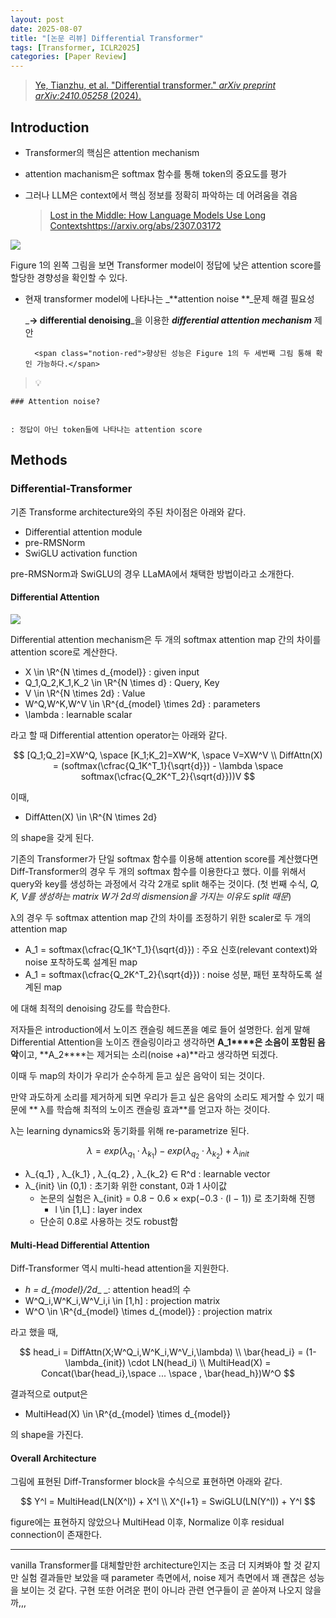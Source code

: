 ```yaml
---
layout: post
date: 2025-08-07
title: "[논문 리뷰] Differential Transformer"
tags: [Transformer, ICLR2025]
categories: [Paper Review]
---
```


> [Ye, Tianzhu, et al. "Differential transformer." ](https://arxiv.org/abs/2410.05258)[_arXiv preprint arXiv:2410.05258_](https://arxiv.org/abs/2410.05258)[ (2024).](https://arxiv.org/abs/2410.05258)



## Introduction

- Transformer의 핵심은 attention mechanism
- attention machanism은 softmax 함수를 통해 token의 중요도를 평가
- 그러나 LLM은 context에서 핵심 정보를 정확히 파악하는 데 어려움을 겪음

	> [Lost in the Middle: How Language Models Use Long Contextshttps://arxiv.org/abs/2307.03172](https://arxiv.org/abs/2307.03172)


![](https://prod-files-secure.s3.us-west-2.amazonaws.com/542b861c-36a8-4051-84e5-8804b6728dba/9083ea56-691a-4752-ae26-47f403431ac8/image.png?X-Amz-Algorithm=AWS4-HMAC-SHA256&X-Amz-Content-Sha256=UNSIGNED-PAYLOAD&X-Amz-Credential=ASIAZI2LB466W72YF2NS%2F20250823%2Fus-west-2%2Fs3%2Faws4_request&X-Amz-Date=20250823T200045Z&X-Amz-Expires=3600&X-Amz-Security-Token=IQoJb3JpZ2luX2VjENr%2F%2F%2F%2F%2F%2F%2F%2F%2F%2FwEaCXVzLXdlc3QtMiJHMEUCICKPbsgbWmqtvnoacV5d%2FTGID0f5rbt%2FxYjZSRDYMKNrAiEAvjK9JPYO9RlAlkjIbjoJbFOHDv3m28KcUqcq0HAQd14q%2FwMIMxAAGgw2Mzc0MjMxODM4MDUiDMCpZx5vDCo3JW7L6ircA5fLIbG5MUTChuco%2FSIPLAL0lBCCv3Rk8%2Bi1abE6x19G6F%2BRHsiVnSQ%2BuaPep0Ed45x%2F7ey7wWvG5kM0x4pBwBy3vcHUd4m%2FukRxREqvP3it8R6bibVfQwI66q9eg81rrcCyBYkNbBZ%2Fr0LG5Wxl%2BZUgGWuSeDOxuOHa2IHcnXHBScW6yvX2uDTlu%2Bl9FRh%2FE3W8wrNr6uJRnSDA8cmtZo6u%2FSlOzqpkHJLGP7vppL3fo%2BOxYH7YBX4MZbRtheRiuZjXef31eTVAQt5U6cfg0%2BC6csGzauw2c6TpN60RGjQlWTH0xjM9zzYGRWhHuxL%2BSLvz44pgy3VY9vUsMI8cV33jMblyl%2BR5VOEbIwwYS8Qd7711ssPxwgRIPH%2FFUczj%2FH9iNqG1uyMs%2F3beggXaSOWPcAfLrI0MK71L6adbNOrIF9sgjj3Ey1KzjeemNTo7vpmmfSKOVOxg%2FATXzjTHfBdVA%2BDn6Pjetem5CNkCRbHkC3%2F0jxvDL7wujJPI4g6Hyc9Dy%2F6AJA%2FH0%2BmUcD9oCE%2FA%2F5g%2B5t12oMTZKLAklIOwV7%2B1oNabdmbGV0fJ6CWdjY9n5v0gKkSWKayDek59%2BcipPv9xjlqlSYbEGktfc2mBHE5Y06mrIxh1y8dVMK%2BHqMUGOqUB%2FJlN3XSX9P0nrTmdJYb8etglkjsjvbV%2BdVhHcOa%2F0OKxVsC4HUHeH8DDwcmcOUIuQIBlT3yDOcOF6VaAfWu6lT0bxHXzXBzGfmGSPqoeAz9TJntmoHGdRfApMdqrR5WN%2B63eNrskweA1bJpa9H6vbZTFtz65cKhE5wlb72YV%2FNMkW0htJYBEJAD%2BJdKNuOuHRiMXcmEgzBGNXLx65jmLPWeld0lz&X-Amz-Signature=ec885c3cf08340f9acdd59be9d591026725dcea6b6518608ad64bf13a3b1dcae&X-Amz-SignedHeaders=host&x-amz-checksum-mode=ENABLED&x-id=GetObject)


Figure 1의 왼쪽 그림을 보면 Transformer model이 정답에 낮은 attention score를 할당한 경향성을 확인할 수 있다.

- 현재 transformer model에 나타나는 _**attention noise **_문제 해결 필요성

	_**→ differential denoising**_을 이용한 _**differential attention mechanism**_ 제안


		<span class="notion-red">향상된 성능은 Figure 1의 두 세번째 그림 통해 확인 가능하다.</span>


> 💡 


	### Attention noise?


	: 정답이 아닌 token들에 나타나는 attention score



## Methods



### Differential-Transformer


기존 Transforme architecture와의 주된 차이점은 아래와 같다.

- Differential attention module
- pre-RMSNorm
- SwiGLU activation function

pre-RMSNorm과 SwiGLU의 경우 LLaMA에서 채택한 방법이라고 소개한다.



#### Differential Attention


![](https://prod-files-secure.s3.us-west-2.amazonaws.com/542b861c-36a8-4051-84e5-8804b6728dba/116d70b2-1963-4810-9167-f4c7d8a06e8f/image.png?X-Amz-Algorithm=AWS4-HMAC-SHA256&X-Amz-Content-Sha256=UNSIGNED-PAYLOAD&X-Amz-Credential=ASIAZI2LB466W72YF2NS%2F20250823%2Fus-west-2%2Fs3%2Faws4_request&X-Amz-Date=20250823T200045Z&X-Amz-Expires=3600&X-Amz-Security-Token=IQoJb3JpZ2luX2VjENr%2F%2F%2F%2F%2F%2F%2F%2F%2F%2FwEaCXVzLXdlc3QtMiJHMEUCICKPbsgbWmqtvnoacV5d%2FTGID0f5rbt%2FxYjZSRDYMKNrAiEAvjK9JPYO9RlAlkjIbjoJbFOHDv3m28KcUqcq0HAQd14q%2FwMIMxAAGgw2Mzc0MjMxODM4MDUiDMCpZx5vDCo3JW7L6ircA5fLIbG5MUTChuco%2FSIPLAL0lBCCv3Rk8%2Bi1abE6x19G6F%2BRHsiVnSQ%2BuaPep0Ed45x%2F7ey7wWvG5kM0x4pBwBy3vcHUd4m%2FukRxREqvP3it8R6bibVfQwI66q9eg81rrcCyBYkNbBZ%2Fr0LG5Wxl%2BZUgGWuSeDOxuOHa2IHcnXHBScW6yvX2uDTlu%2Bl9FRh%2FE3W8wrNr6uJRnSDA8cmtZo6u%2FSlOzqpkHJLGP7vppL3fo%2BOxYH7YBX4MZbRtheRiuZjXef31eTVAQt5U6cfg0%2BC6csGzauw2c6TpN60RGjQlWTH0xjM9zzYGRWhHuxL%2BSLvz44pgy3VY9vUsMI8cV33jMblyl%2BR5VOEbIwwYS8Qd7711ssPxwgRIPH%2FFUczj%2FH9iNqG1uyMs%2F3beggXaSOWPcAfLrI0MK71L6adbNOrIF9sgjj3Ey1KzjeemNTo7vpmmfSKOVOxg%2FATXzjTHfBdVA%2BDn6Pjetem5CNkCRbHkC3%2F0jxvDL7wujJPI4g6Hyc9Dy%2F6AJA%2FH0%2BmUcD9oCE%2FA%2F5g%2B5t12oMTZKLAklIOwV7%2B1oNabdmbGV0fJ6CWdjY9n5v0gKkSWKayDek59%2BcipPv9xjlqlSYbEGktfc2mBHE5Y06mrIxh1y8dVMK%2BHqMUGOqUB%2FJlN3XSX9P0nrTmdJYb8etglkjsjvbV%2BdVhHcOa%2F0OKxVsC4HUHeH8DDwcmcOUIuQIBlT3yDOcOF6VaAfWu6lT0bxHXzXBzGfmGSPqoeAz9TJntmoHGdRfApMdqrR5WN%2B63eNrskweA1bJpa9H6vbZTFtz65cKhE5wlb72YV%2FNMkW0htJYBEJAD%2BJdKNuOuHRiMXcmEgzBGNXLx65jmLPWeld0lz&X-Amz-Signature=0d402e34a83635ea337a8106034e3b44511be4db438115e460c89b4791595404&X-Amz-SignedHeaders=host&x-amz-checksum-mode=ENABLED&x-id=GetObject)


Differential attention mechanism은 두 개의 softmax attention map 간의 차이를 attention score로 계산한다.

- X \in \R^{N \times d\_{model}} : given input
- Q\_1,Q\_2,K\_1,K\_2 \in \R^{N \times d} : Query, Key
- V \in \R^{N \times 2d} : Value
- W^Q,W^K,W^V \in \R^{d\_{model} \times 2d} : parameters
- \lambda : learnable scalar

라고 할 때 Differential attention operator는 아래와 같다.


$$
[Q_1;Q_2]=XW^Q, \space [K_1;K_2]=XW^K, \space V=XW^V \\
DiffAttn(X) = (softmax(\cfrac{Q_1K^T_1}{\sqrt{d}}) - \lambda \space softmax(\cfrac{Q_2K^T_2}{\sqrt{d}}))V
$$


이때,

- DiffAtten(X) \in \R^{N \times 2d}

의 shape을 갖게 된다.


기존의 Transformer가 단일 softmax 함수를 이용해 attention score를 계산했다면 Diff-Transformer의 경우 두 개의 softmax 함수를 이용한다고 했다. 이를 위해서 query와 key를 생성하는 과정에서 각각 2개로 split 해주는 것이다. <span class="notion-red">(첫 번째 수식, </span><span class="notion-red">_Q, K, V를 생성하는 matrix W가 2d의 dismension을 가지는 이유도 split 때문_</span><span class="notion-red">)</span>


 λ의 경우 두 softmax attention map 간의 차이를 조정하기 위한 scaler로 두 개의 attention map

- A\_1 = softmax(\cfrac{Q\_1K^T\_1}{\sqrt{d}}) : 주요 신호(relevant context)와 noise 포착하도록 설계된 map
- A\_1 = softmax(\cfrac{Q\_2K^T\_2}{\sqrt{d}}) : noise 성분, 패턴 포착하도록 설계된 map 

에 대해 최적의 denoising 강도를 학습한다.


저자들은 introduction에서 노이즈 캔슬링 헤드폰을 예로 들어 설명한다. 쉽게 말해 Differential Attention을 노이즈 캔슬링이라고 생각하면 **A\_1****은 소음이 포함된 음악**이고, **A\_2****는 제거되는 소리(noise +a)**라고 생각하면 되겠다. 


이때 두 map의 차이가 우리가 순수하게 듣고 싶은 음악이 되는 것이다. 


만약 과도하게 소리를 제거하게 되면 우리가 듣고 싶은 음악의 소리도 제거할 수 있기 때문에 ** λ를 학습해 최적의 노이즈 캔슬링 효과**를 얻고자 하는 것이다.


λ는 learning dynamics와 동기화를 위해 re-parametrize 된다.


$$
\lambda = exp(\lambda_{q_1} \cdot \lambda_{k_1}) - exp(\lambda_{q_2} \cdot \lambda_{k_2}) + \lambda_{init}
$$

- λ\_{q\_1} , λ\_{k\_1} , λ\_{q\_2} , λ\_{k\_2} ∈ R^d : learnable vector
- λ\_{init} \in (0,1) : 초기화 위한 constant, 0과 1 사이값
	- 논문의 실험은 λ\_{init} = 0.8 − 0.6 × exp(−0.3 · (l − 1)) 로 초기화해 진행
		- l \in [1,L] : layer index
	- 단순히 0.8로 사용하는 것도 robust함


#### **Multi-Head Differential Attention**


Diff-Transformer 역시 multi-head attention을 지원한다.

- _h = d\_{model}/2d__ _: attention head의 수
- W^Q\_i,W^K\_i,W^V\_i,i \in [1,h] : projection matrix
- W^O \in \R^{d\_{model} \times d\_{model}} : projection matrix

라고 했을 때,


$$
head_i = DiffAttn(X;W^Q_i,W^K_i,W^V_i,\lambda) \\
\bar{head_i} = (1-\lambda_{init}) \cdot LN(head_i) \\
MultiHead(X) = Concat(\bar{head_i},\space ... \space , \bar{head_h})W^O
$$


결과적으로 output은

- MultiHead(X) \in \R^{d\_{model} \times d\_{model}}

의 shape을 가진다.



#### Overall Architecture


그림에 표현된 Diff-Transformer block을 수식으로 표현하면 아래와 같다.


$$
Y^l = MultiHead(LN(X^l)) + X^l \\
X^{l+1} = SwiGLU(LN(Y^l)) + Y^l
$$


figure에는 표현하지 않았으나 MultiHead 이후, Normalize 이후 residual connection이 존재한다.


---


vanilla Transformer를 대체할만한 architecture인지는 조금 더 지켜봐야 할 것 같지만 실험 결과들만 보았을 때 parameter 측면에서, noise 제거 측면에서 꽤 괜찮은 성능을 보이는 것 같다. 구현 또한 어려운 편이 아니라 관련 연구들이 곧 쏟아져 나오지 않을까,,,

